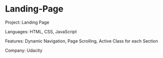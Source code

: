 # Landing-Page  
Project:
Landing Page 

Languages:
HTML,
CSS, 
JavaScript

Features:
Dynamic Navigation, 
Page Scrolling,
Active Class for each Section

Company:
Udacity 



